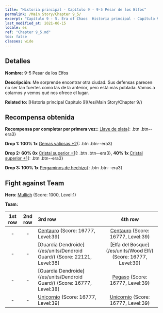 ```yaml
---
title: "Historia principal - Capítulo 9 - 9-5 Pesar de los Elfos"
permalink: /Main Story/Chapter 9_5/
excerpt: "Capítulo 9 - 5. Era of Chaos  Historia principal - Capítulo 9_5. 9-5 Pesar de los Elfos"
last_modified_at: 2021-06-15
locale: es
ref: "Chapter 9_5.md"
toc: false
classes: wide
---
```


## Detalles

 **Nombre:** 9-5 Pesar de los Elfos

 **Descripción:** Me sorprende encontrar otra ciudad. Sus defensas parecen no ser tan fuertes como las de la anterior, pero está más poblada. Vamos a colarnos y vemos qué nos ofrece el lugar.

 **Related to:** [Historia principal Capítulo 9](/es/Main Story/Chapter 9/)

## Recompensa obtenida

 **Recompensa por completar por primera vez::** [Llave de plata](/ItemsES/con_693/){: .btn .btn--era3}

 **Drop 1:** **100% 1x** [Gemas valiosas +2](/ItemsES/mat_30/){: .btn .btn--era3}

 **Drop 2:** **60% 0x** [Cristal superior +1](/ItemsES/mat_24/){: .btn .btn--era3}, **40% 1x** [Cristal superior +1](/ItemsES/mat_24/){: .btn .btn--era3}

 **Drop 3:** **100% 1x** [Pergaminos de hechizo](/ItemsES/con_694/){: .btn .btn--era3}


## Fight against Team
 **Hero:** [Mullich](/es/heroes/Mullich/) (Score: 1000, Level:1)

 **Team:**


  | 1st row | 2nd row | 3rd row | 4th row |
  |:----:|:----:|:----|:----:|
  | - | - | [Centauro](/es/units/Centaur/) (Score: 16777, Level:39)  | [Centauro](/es/units/Centaur/) (Score: 16777, Level:39)  |
  | - | - | [Guardia Dendroide](/es/units/Dendroid Guard/) (Score: 22121, Level:38)  | [Elfa del Bosque](/es/units/Wood Elf/) (Score: 16777, Level:39)  |
  | - | - | [Guardia Dendroide](/es/units/Dendroid Guard/) (Score: 16777, Level:38)  | [Pegaso](/es/units/Pegasus/) (Score: 16777, Level:39)  |
  | - | - | [Unicornio](/es/units/Unicorn/) (Score: 16777, Level:39)  | [Unicornio](/es/units/Unicorn/) (Score: 16777, Level:39)  |


